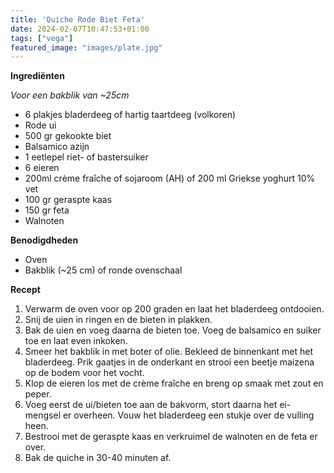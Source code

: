 ```yaml
---
title: 'Quiche Rode Biet Feta'
date: 2024-02-07T10:47:53+01:00
tags: ["vega"]
featured_image: "images/plate.jpg"
---
```


**Ingrediënten**

*Voor een bakblik van ~25cm*
- 6 plakjes bladerdeeg of hartig taartdeeg (volkoren)
- Rode ui
- 500 gr gekookte biet
- Balsamico azijn
- 1 eetlepel riet- of bastersuiker
- 6 eieren
- 200ml crème fraîche of sojaroom (AH) of 200 ml Griekse yoghurt 10% vet
- 100 gr geraspte kaas
- 150 gr feta
- Walnoten

**Benodigdheden**
- Oven
- Bakblik (~25 cm) of ronde ovenschaal

**Recept**
1. Verwarm de oven voor op 200 graden en laat het bladerdeeg ontdooien.
2. Snij de uien in ringen en de bieten in plakken.
3. Bak de uien en voeg daarna de bieten toe. Voeg de balsamico en suiker toe en laat even inkoken.
4. Smeer het bakblik in met boter of olie. Bekleed de binnenkant met het bladerdeeg. Prik gaatjes in de onderkant en strooi een beetje maizena op de bodem voor het vocht.
5. Klop de eieren los met de crème fraîche en breng op smaak met zout en peper.
7. Voeg eerst de ui/bieten toe aan de bakvorm, stort daarna het ei-mengsel er overheen. Vouw het bladerdeeg een stukje over de vulling heen.
8. Bestrooi met de geraspte kaas en verkruimel de walnoten en de feta er over. 
9. Bak de quiche in 30-40 minuten af.